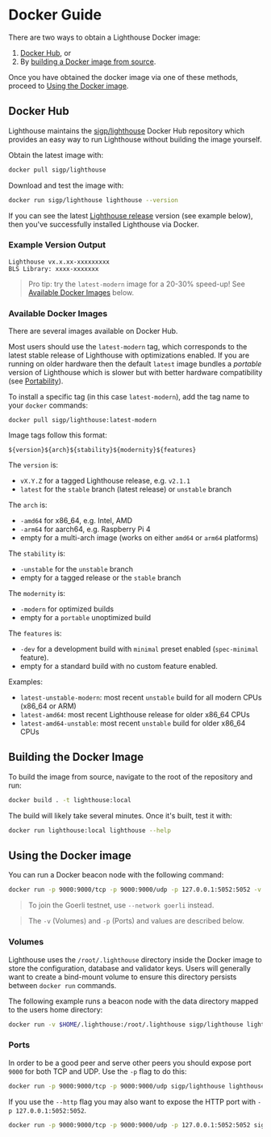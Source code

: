 # Docker Guide

There are two ways to obtain a Lighthouse Docker image:

1. [Docker Hub](#docker-hub), or
2. By [building a Docker image from source](#building-the-docker-image).

Once you have obtained the docker image via one of these methods, proceed to [Using the Docker
image](#using-the-docker-image).

## Docker Hub

Lighthouse maintains the [sigp/lighthouse][docker_hub] Docker Hub repository which provides an easy
way to run Lighthouse without building the image yourself.

Obtain the latest image with:

```bash
docker pull sigp/lighthouse
```

Download and test the image with:

```bash
docker run sigp/lighthouse lighthouse --version
```

If you can see the latest [Lighthouse release](https://github.com/sigp/lighthouse/releases) version
(see example below), then you've successfully installed Lighthouse via Docker.

### Example Version Output

```
Lighthouse vx.x.xx-xxxxxxxxx
BLS Library: xxxx-xxxxxxx
```

> Pro tip: try the `latest-modern` image for a 20-30% speed-up! See [Available Docker
> Images](#available-docker-images) below.

### Available Docker Images

There are several images available on Docker Hub.

Most users should use the `latest-modern` tag, which corresponds to the latest stable release of
Lighthouse with optimizations enabled. If you are running on older hardware then the default
`latest` image bundles a _portable_ version of Lighthouse which is slower but with better hardware
compatibility (see [Portability](./installation-binaries.md#portability)).

To install a specific tag (in this case `latest-modern`), add the tag name to your `docker` commands:

```
docker pull sigp/lighthouse:latest-modern
```

Image tags follow this format:

```
${version}${arch}${stability}${modernity}${features}
```

The `version` is:

* `vX.Y.Z` for a tagged Lighthouse release, e.g. `v2.1.1`
* `latest` for the `stable` branch (latest release) or `unstable` branch

The `arch` is:

* `-amd64` for x86_64, e.g. Intel, AMD
* `-arm64` for aarch64, e.g. Raspberry Pi 4
* empty for a multi-arch image (works on either `amd64` or `arm64` platforms)

The `stability` is:

* `-unstable` for the `unstable` branch
* empty for a tagged release or the `stable` branch

The `modernity` is:

* `-modern` for optimized builds
* empty for a `portable` unoptimized build

The `features` is:

* `-dev` for a development build with `minimal` preset enabled (`spec-minimal` feature).
* empty for a standard build with no custom feature enabled.


Examples:

* `latest-unstable-modern`: most recent `unstable` build for all modern CPUs (x86_64 or ARM)
* `latest-amd64`: most recent Lighthouse release for older x86_64 CPUs
* `latest-amd64-unstable`: most recent `unstable` build for older x86_64 CPUs

## Building the Docker Image

To build the image from source, navigate to
the root of the repository and run:

```bash
docker build . -t lighthouse:local
```

The build will likely take several minutes. Once it's built, test it with:

```bash
docker run lighthouse:local lighthouse --help
```

## Using the Docker image

You can run a Docker beacon node with the following command:

```bash
docker run -p 9000:9000/tcp -p 9000:9000/udp -p 127.0.0.1:5052:5052 -v $HOME/.lighthouse:/root/.lighthouse sigp/lighthouse lighthouse --network mainnet beacon --http --http-address 0.0.0.0
```

> To join the Goerli testnet, use `--network goerli` instead.

> The `-v` (Volumes) and `-p` (Ports) and values are described below.

### Volumes

Lighthouse uses the `/root/.lighthouse` directory inside the Docker image to
store the configuration, database and validator keys. Users will generally want
to create a bind-mount volume to ensure this directory persists between `docker
run` commands.

The following example runs a beacon node with the data directory
mapped to the users home directory:

```bash
docker run -v $HOME/.lighthouse:/root/.lighthouse sigp/lighthouse lighthouse beacon
```

### Ports

In order to be a good peer and serve other peers you should expose port `9000` for both TCP and UDP.
Use the `-p` flag to do this:

```bash
docker run -p 9000:9000/tcp -p 9000:9000/udp sigp/lighthouse lighthouse beacon
```

If you use the `--http` flag you may also want to expose the HTTP port with `-p
127.0.0.1:5052:5052`.

```bash
docker run -p 9000:9000/tcp -p 9000:9000/udp -p 127.0.0.1:5052:5052 sigp/lighthouse lighthouse beacon --http --http-address 0.0.0.0
```

[docker_hub]: https://hub.docker.com/repository/docker/sigp/lighthouse/
